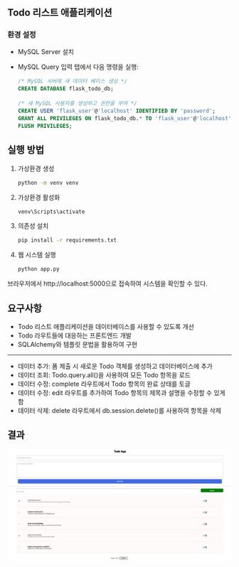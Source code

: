 ## Todo 리스트 애플리케이션

### 환경 설정
- MySQL Server 설치 
- MySQL Query 입력 탭에서 다음 명령을 실행:

    ```SQL
    /* MySQL 서버에 새 데이터 베이스 생성 */
    CREATE DATABASE flask_todo_db;

    /* 새 MySQL 사용자를 생성하고 권한을 부여 */
    CREATE USER 'flask_user'@'localhost' IDENTIFIED BY 'password';
    GRANT ALL PRIVILEGES ON flask_todo_db.* TO 'flask_user'@'localhost'; 
    FLUSH PRIVILEGES;
    ```

## 실행 방법
1. 가상환경 생성
    ```bash
    python -m venv venv
    ```
2. 가상환경 활성화
    ```bash
    venv\Scripts\activate
    ```
3. 의존성 설치
    ```bash
    pip install -r requirements.txt
    ```
4. 웹 시스템 실행
    ```bash
    python app.py
    ```
브라우저에서 http://localhost:5000으로 접속하여 시스템을 확인할 수 있다.

## 요구사항
- Todo 리스트 애플리케이션을 데이터베이스를 사용할 수 있도록 개선
- Todo 라우트들에 대응하는 프론트엔드 개발
- SQLAlchemy와 템플릿 문법을 활용하여 구현
---
- 데이터 추가: 폼 제출 시 새로운 Todo 객체를 생성하고 데이터베이스에 추가
- 데이터 조회: Todo.query.all()을 사용하여 모든 Todo 항목을 로드
- 데이터 수정: complete 라우트에서 Todo 항목의 완료 상태를 토글
- 데이터 수정: edit 라우트를 추가하여 Todo 항목의 제목과 설명을 수정할 수 있게 함
- 데이터 삭제: delete 라우트에서 db.session.delete()를 사용하여 항목을 삭제


## 결과 
![alt text](/images/image-1.png)

    